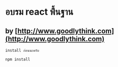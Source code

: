 # อบรม react พื้นฐาน
## by [http://www.goodlythink.com](http://www.goodlythink.com)

`install ก่อนนะครับ`

```
npm install
```